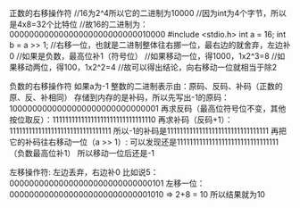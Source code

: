 正数的右移操作符
//16为2^4所以它的二进制为10000
//因为int为4个字节，所以是4x8=32个比特位
//故16的二进制为：00000000000000000000000000010000
#include <stdio.h>
int a = 16;
int b = a >> 1;
//右移一位，也就是二进制整体往右挪一位，最右边的就舍弃，左边补0
//如果是负数，最高位补1（符号位）
//如果移动一位，得1000，1x2^3=8
//如果移动两位，得100，1x2^2=4
//故可以得出结论，向右移动一位就相当于除2


负数的右移操作符
如果a为-1
整数的二进制表示由：原码、反码、补码（正数的原、反、补相同）
存储到内存的是补码，所以先写出-1的原码：1000000000000000000000000000001
再求反码（最高位符号位不变，其他按位取反）：11111111111111111111111111111110
再求补码（反码+1）：11111111111111111111111111111111
所以-1的补码是11111111111111111111111111111111
再把它的补码往右移动一位（a >> 1）: 可以发现还是11111111111111111111111111111111（负数最高位补1）
所以移动一位后还是-1


左移操作符:
左边丢弃，右边补0
比如说5：00000000000000000000000000000101
左移一位：00000000000000000000000000001010   =>    2+8 = 10
所以结果就为10
